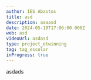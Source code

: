 ```yaml
---
author: IES Abastos
title: asd
description: aaaasd
date: 2024-05-10T17:06:00.000Z
web: asd
videoUrl: asdasd
type: project_etwinning
tag: tag_escolar
inProgress: true
---
```

asdads
